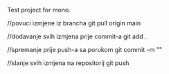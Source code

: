 Test project for mono.

//povuci izmjene iz brancha
git pull origin main

//dodavanje svih izmjena prije commit-a
git add .

//spremanje prije push-a sa porukom
git commit -m ""

//slanje svih izmjena na repositorij
git push